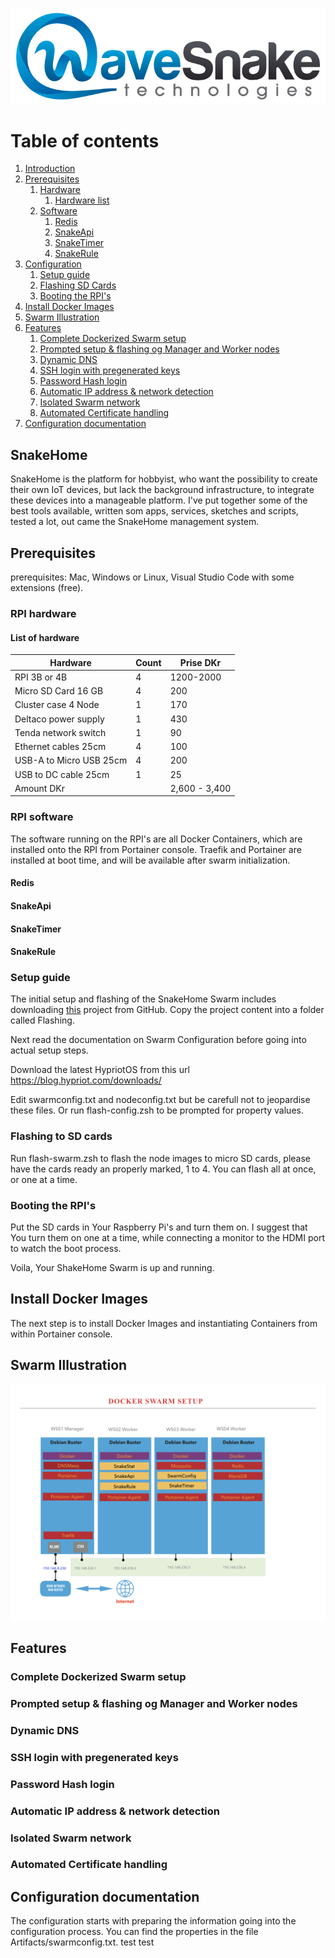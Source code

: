 ![HomeGuide Dashboard](/Artifacts/wavesnake.png)

# Table of contents
1. [Introduction](#introduction)
2. [Prerequisites](#prerequisites)
    1. [Hardware](#hardware)
        1. [Hardware list](#hardwarelist)
    2. [Software](#software)
        1. [Redis](#redis)
        2. [SnakeApi](#snakeapi)
        3. [SnakeTimer](#snaketimer)
        4. [SnakeRule](#snakerule)
3. [Configuration](#configuration)
    1. [Setup guide](#setupguide)
    2. [Flashing SD Cards](#flash)
    3. [Booting the RPI's](#boot)
4. [Install Docker Images](#dockerimages)
5. [Swarm Illustration](#swarmillustration)
6. [Features](#features)
    1. [Complete Dockerized Swarm setup](#dockerized)
    2. [Prompted setup & flashing og Manager and Worker nodes](#prompted)
    3. [Dynamic DNS](#dynamicdns)
    4. [SSH login with pregenerated keys](#sshlogin)
    5. [Password Hash login](#passwdhash)
    6. [Automatic IP address & network detection](#autoip)
    7. [Isolated Swarm network](#isolated)
    8. [Automated Certificate handling](#certgen)
7. [Configuration documentation](#configdocumentation)

## SnakeHome <a name="introduction"></a>
SnakeHome is the platform for hobbyist, who want the possibility to create their own IoT devices, but lack the background infrastructure, to integrate these devices into a manageable platform. I've put together some of the best tools available, written som apps, services, sketches and scripts, tested a lot, out came the SnakeHome management system. 

## Prerequisites <a name="prerequisites"></a>
prerequisites: Mac, Windows or Linux, Visual Studio Code with some extensions (free).  

### RPI hardware <a name="hardware"></a>

#### List of hardware <a name="hardwarelist"></a>

| Hardware                | Count         | Prise DKr           |
| ----------------------- | ------------- | ------------------- |  
| RPI 3B or 4B            | 4             | 1200-2000           |
| Micro SD Card 16 GB     | 4             | 200                 |
| Cluster case 4 Node     | 1             | 170                 |
| Deltaco power supply    | 1             | 430                 |
| Tenda network switch    | 1             | 90                  |
| Ethernet cables 25cm    | 4             | 100                 |
| USB-A to Micro USB 25cm | 4             | 200                 |
| USB to DC cable 25cm    | 1             | 25                  |
| Amount DKr              |               | 2,600 - 3,400       |

### RPI software <a name="software"></a>
The software running on the RPI's are all Docker Containers, which are installed onto the RPI from Portainer console. 
Traefik and Portainer are installed at boot time, and will be available after swarm initialization.

#### Redis  <a name="redis"></a>

#### SnakeApi  <a name="snakeapi"></a>

#### SnakeTimer  <a name="snaketimer"></a>

#### SnakeRule  <a name="snakerule"></a>

### Setup guide  <a name="setupguide"></a>
The initial setup and flashing of the SnakeHome Swarm includes downloading [this](https://github.com/jagdriver/Flashing "this link") project from GitHub. Copy the project content into a folder called Flashing.

Next read the documentation on Swarm Configuration before going into actual setup steps.

Download the latest HypriotOS from this url https://blog.hypriot.com/downloads/

Edit swarmconfig.txt and nodeconfig.txt but be carefull not to jeopardise these files. Or run flash-config.zsh to be prompted for property values.

### Flashing to SD cards <a name="flash"></a>
Run flash-swarm.zsh to flash the node images to micro SD cards, please have the cards ready an properly marked, 1 to 4. You can flash all at once, or one at a time.

### Booting the RPI's <a name="boot"></a>
Put the SD cards in Your Raspberry Pi's and turn them on.
I suggest that You turn them on one at a time, while connecting a monitor to the HDMI port to watch the boot process.

Voila, Your ShakeHome Swarm is up and running.

## Install Docker Images <a name="dockerimages"></a>
The next step is to install Docker Images and instantiating Containers from within Portainer console.


## Swarm Illustration <a name="swarmillustration"></a>
![Swarm Illustration](/Artifacts/Swarm.png)

## Features <a name="features"></a>

### Complete Dockerized Swarm setup <a name="dockerized"></a>

### Prompted setup & flashing og Manager and Worker nodes <a name="prompted"></a>

### Dynamic DNS <a name="dynamicdns"></a>

### SSH login with pregenerated keys <a name="sshlogin"></a>

### Password Hash login <a name="passwdhash"></a>

### Automatic IP address & network detection <a name="autoip"></a>

### Isolated Swarm network <a name="isolated"></a>

### Automated Certificate handling <a name="certgen"></a>

## Configuration documentation <a name="configdocumentation"></a>

The configuration starts with preparing the information going into the configuration process. 
You can find the properties in the file Artifacts/swarmconfig.txt.
test test








